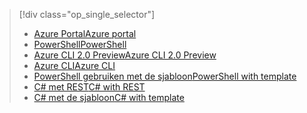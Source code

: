 > [!div class="op_single_selector"]
> * [<span data-ttu-id="bc67b-101">Azure Portal</span><span class="sxs-lookup"><span data-stu-id="bc67b-101">Azure portal</span></span>](../articles/iot-hub/iot-hub-create-through-portal.md)
> * [<span data-ttu-id="bc67b-102">PowerShell</span><span class="sxs-lookup"><span data-stu-id="bc67b-102">PowerShell</span></span>](../articles/iot-hub/iot-hub-create-using-powershell.md)
> * [<span data-ttu-id="bc67b-103">Azure CLI 2.0 Preview</span><span class="sxs-lookup"><span data-stu-id="bc67b-103">Azure CLI 2.0 Preview</span></span>](../articles/iot-hub/iot-hub-create-using-cli.md)
> * [<span data-ttu-id="bc67b-104">Azure CLI</span><span class="sxs-lookup"><span data-stu-id="bc67b-104">Azure CLI</span></span>](../articles/iot-hub/iot-hub-create-using-cli-nodejs.md)
> * [<span data-ttu-id="bc67b-105">PowerShell gebruiken met de sjabloon</span><span class="sxs-lookup"><span data-stu-id="bc67b-105">PowerShell with template</span></span>](../articles/iot-hub/iot-hub-rm-template-powershell.md)
> * [<span data-ttu-id="bc67b-106">C# met REST</span><span class="sxs-lookup"><span data-stu-id="bc67b-106">C# with REST</span></span>](../articles/iot-hub/iot-hub-rm-rest.md)
> * [<span data-ttu-id="bc67b-107">C# met de sjabloon</span><span class="sxs-lookup"><span data-stu-id="bc67b-107">C# with template</span></span>](../articles/iot-hub/iot-hub-rm-template.md)
> 
> 

